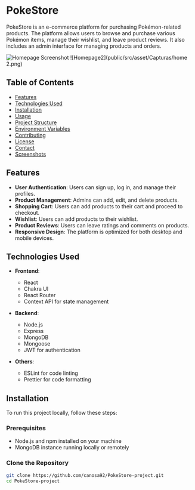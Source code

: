 # PokeStore

PokeStore is an e-commerce platform for purchasing Pokémon-related products. The platform allows users to browse and purchase various Pokémon items, manage their wishlist, and leave product reviews. It also includes an admin interface for managing products and orders.


![Homepage Screenshot](public/src/asset/Capturas/home.png)
![Homepage2](public/src/asset/Capturas/home 2.png)

## Table of Contents

- [Features](#features)
- [Technologies Used](#technologies-used)
- [Installation](#installation)
- [Usage](#usage)
- [Project Structure](#project-structure)
- [Environment Variables](#environment-variables)
- [Contributing](#contributing)
- [License](#license)
- [Contact](#contact)
- [Screenshots](#screenshots)

## Features

- **User Authentication**: Users can sign up, log in, and manage their profiles.
- **Product Management**: Admins can add, edit, and delete products.
- **Shopping Cart**: Users can add products to their cart and proceed to checkout.
- **Wishlist**: Users can add products to their wishlist.
- **Product Reviews**: Users can leave ratings and comments on products.
- **Responsive Design**: The platform is optimized for both desktop and mobile devices.

## Technologies Used

- **Frontend**:
  - React
  - Chakra UI
  - React Router
  - Context API for state management

- **Backend**:
  - Node.js
  - Express
  - MongoDB
  - Mongoose
  - JWT for authentication

- **Others**:
  - ESLint for code linting
  - Prettier for code formatting

## Installation

To run this project locally, follow these steps:

### Prerequisites

- Node.js and npm installed on your machine
- MongoDB instance running locally or remotely

### Clone the Repository

```bash
git clone https://github.com/canosa92/PokeStore-project.git
cd PokeStore-project
